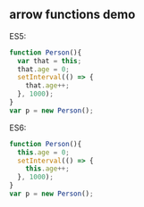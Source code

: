 ## arrow functions demo

ES5:
```javascript
function Person(){
  var that = this;
  that.age = 0;
  setInterval(() => {
    that.age++;
  }, 1000);
}
var p = new Person();
```

ES6:
```javascript
function Person(){
  this.age = 0;
  setInterval(() => {
    this.age++;
  }, 1000);
}
var p = new Person();
```